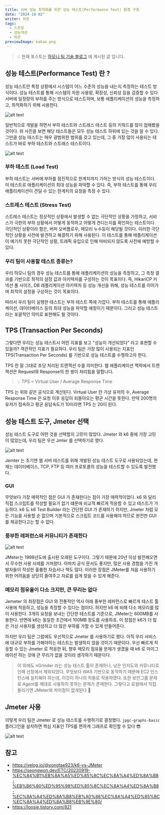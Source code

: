 ```yaml
---
title: 서버 성능 최적화를 위한 성능 테스트(Performance Test) 환경 구축
date: "2024-10-02"
writer: 하온
tags:
  - 스프링
  - 성능개선
  - 하온
previewImage: kakao.png
---
```


> 💡 현재 포스트는 [하모니 팀 기술 블로그](https://kakaotech-harmony.netlify.app/backend/performance-test/) 에 게시된 글 입니다.

## 성능 테스트(Performance Test) 란 ?

성능 테스트란 특정 상황에서 시스템이 어느 수준의 성능을 내는지 측정하는 테스트 방식이다. 성능 테스트를 통해 시스템의 자원 사용량, 확장성, 신뢰성 등을 검증할 수 있다. 서버에 일정량의 부하를 주는 방식으로 테스트하며, 보통 애플리케이션의 성능을 측정하고, 최적화하기 위해 사용한다.

![alt text](image.png)

일반적으로 개발을 하면서 부하 테스트와 스트레스 테스트 등의 키워드를 많이 접해봤을 것이다. 위 사진을 보면 해당 테스트들은 모두 성능 테스트 하위에 있는 것을 알 수 있다. 그만큼 성능 테스트는 매우 광범위한 범위를 갖고 있는데, 그 중 가장 많이 사용되는 테스트가 바로 부하 테스트와 스트래스 테스트이다.

![alt text](image-1.png)

### 부하 테스트 (Load Test)

부하 테스트는 서버에 부하를 점진적으로 한계치까지 가하는 방식의 성능 테스트이다. 이 테스트로 애플리케이션의 최대 성능을 파악할 수 있다. 즉, 부하 테스트를 통해 우리 애플리케이션이 견딜 수 있는 한계치의 요청을 측정 수 있다.

### 스트레스 테스트 (Stress Test)

스트레스 테스트는 정상적인 상황에서 발생할 수 없는 극단적인 상황을 가정하고, 서비스가 극한의 부하 상황에서 어떻게 동작하고 어떻게 견디는지를 확인하는 테스트이다. 극단적인 상황이라 함은, 버퍼 오버플로우, 메모리 누수등이 해당될 것이다. 이러한 극단적인 상황을 사전에 발견하고 해결하기 위해 사용된다. 이 테스트를 통해 애플리케이션이 예기치 못한 극단적인 상황, 트래픽 유입으로 인해 마비되지 않도록 사전에 예방할 수 있다.

### 우리 팀이 사용할 테스트 종류는?

우리 하모니 팀의 경우 성능 테스트를 통해 애플리케이션의 성능을 측정하고, 그 측정 결과를 기반으로 최적의 설정 값과 아키텍처를 구성하는 것이 목표이다. 즉, HikariCP 커넥션 풀 사이즈, DB 레플리케이션 아키텍처 등 성능 개선을 위해, 성능 테스트를 이어가며 최적의 설정을 구상하는 것이 목표이다. 

따라서 우리 팀이 실행한 테스트는 부하 테스트 쪽에 가깝다. 부하 테스트를 통해 애플리케이션, 데이터베이스 등의 최대 성능을 파악할 예정이기 때문이다. 그리고 성능 테스트라는 포괄적인 의미로 표현해도 될 것이다.

## TPS (Transaction Per Seconds)

그렇다면 우리는 성능 테스트시 어떤 지표를 보고 "성능이 개선되었다" 라고 표현할 수 있을까? 객관적인 지표가 필요하다. 우리 팀은 가장 많이 사용되는 지표인 TPS(Transaction Per Seconds) 를 기반으로 성능 테스트를 수행하고자 한다.

TPS 란 말 그대로 초당 처리된 트랜잭션 수를 의미한다. 웹 애플리케이션 맥락에서 트랜잭션은 Request와 Response의 한 쌍이 처리됨을 말합니다. 

> 💡 TPS = Virtual User / Average Response Time

TPS 는 위와 같은 공식으로 계산된다. Virtual User 란 가상 유저의 수, Average Response Time 은 요청 이후 응답이 되돌아오는 평균 시간을 뜻한다. 만약 200명의 유저가 접속하고 평균 응답속도가 10이라면 TPS 는 20이 된다.

## 성능 테스트 도구, Jmeter 선택 

성능 테스트 도구로 어떤 것을 선택할지 고민이 많았다. Jmeter 와 k6 중에 가장 고민이 많았는데, 우리 팀은 우선 Jmter 를 선택하기로 했다. 

![alt text](image-3.png)

Jemter 는 초기엔 웹 서버 테스트를 위해 개발된 성능 테스트 도구로 사용되었는데, 현재는 데이터베이스, TCP, FTP 등 여러 프로토콜의 성능을 테스트할 수 있도록 발전했다. 

### GUI

무엇보다 가장 매력적인 점은 GUI 가 존재한다는 점이 가장 매력적이었다. k6 와 달리 직접 스크립트를 작성할 필요가 없기 떄문에 비교적 빠르게 적응할 수 있고 테스트가 가능하다. k6 도 k6 Test Builder 라는 간단한 GUI 가 존재하기 하지만, Jmeter 처럼 모든 기능을 사용할 순 없으며 기본적으로 스크립트 코드를 사용해야 하므로 완전한 GUI 를 제공한다고는 할 수 없다.

### 풍부한 레퍼런스와 커뮤니티가 존재한다

![alt text](image-4.png)

JMeter는 1998년도에 출시된 오래된 도구이다. 그렇기 때문에 20년 이상 발전해오면서 무수한 사용 사례를 거쳐왔다. 아파치 공식 문서도 좋지만, 많은 사용 경험을 가진 개발자들이 작성한 훌륭한 자습서나 책도 많다. 이러한 장점은 JMeter를 처음 사용하기 위한 어려움을 상당히 줄여주고 자료를 쉽게 찾을 수 있게 해준다.

### 메모리 점유율이 다소 크지만, 큰 무리는 없다

Jemeter 의 최장점은 GUI 와 전통적인 역사 아래 풍부한 레퍼런스로 빠르게 테스트 툴 사용에 적응하고, 성능을 측정할 수 있다는 점이다. 하지만 k6 에 비해 다소 메모리를 많이 사용한다. 3개의 요청을 보내는 간단한 테스트를 기준으로, JMeter는 600MB를 사용한다. 반면에 k6는 동일한 조건에서 100MB 정도를 사용하죠. 이 장점은 k6가 더 많은 가상 사용자를 생성하고 더 많은 부하를 가할 수 있게 만들어준다.

하지만 우리 팀은 그럼에도 우선적으로 Jmeter 를 사용하기로 했다. 아직 우리 서비스에 대규모 부하를 가해야하는 테스트는 발생하지 않을 것이기 때문이다. 우선 빠르게 적응할 수 있는 Jmeter 로 적응한 뒤, 향후 메모리 점유율 문제가 생겼을 때 k6 로 마이그레이션 하는 것에 큰 무리가 없을 것이라 생각하기 때문이다.

> 이 외에도 nGrinder 라는 성능 테스트 툴이 존재하나, 낮은 인지도와 커뮤니티로 인해 선정에서 제외되었다. 무엇보다 WAS 기반으로 동작하기 때문에 EC2 인스턴스에 설치해야 하는데, 이것이 하나의 허들로 작용하였다. 또한 보안그룹 문제로 Agent를 제대로 사용하지 못하는 문제가 존재한다. 그렇다고 로컬에서 직접 돌리기엔 JMeter와 차이점이 없게된다 🧐

## Jmeter 사용

이렇게 우리 팀은 Jmeter 로 성능 테스트를 수행하기로 결정했다. `jpgc-graphs-basic` 플러그인을 설치하면 핵심 지표인 TPS를 편하게 그래프로 확인할 수 있다 😎

![alt text](image-2.png)

## 참고

- https://velog.io/@yongtae923/k6-vs-JMeter
- https://seongwon.dev/ETC/20220919-%EC%84%B1%EB%8A%A5%ED%85%8C%EC%8A%A4%ED%8A%B8-%EB%B6%80%ED%95%98%ED%85%8C%EC%8A%A4%ED%8A%B8-%EC%8A%A4%ED%8A%B8%EB%A0%88%EC%8A%A4%ED%85%8C%EC%8A%A4%ED%8A%B8%EB%9E%80/
- https://loosie.tistory.com/821